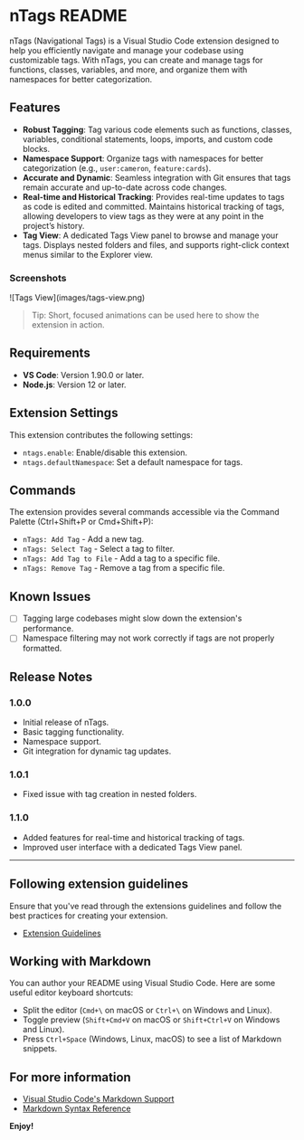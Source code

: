 # nTags README

nTags (Navigational Tags) is a Visual Studio Code extension designed to help you efficiently navigate and manage your codebase using customizable tags. With nTags, you can create and manage tags for functions, classes, variables, and more, and organize them with namespaces for better categorization.

## Features

- **Robust Tagging**: Tag various code elements such as functions, classes, variables, conditional statements, loops, imports, and custom code blocks.
- **Namespace Support**: Organize tags with namespaces for better categorization (e.g., `user:cameron`, `feature:cards`).
- **Accurate and Dynamic**: Seamless integration with Git ensures that tags remain accurate and up-to-date across code changes.
- **Real-time and Historical Tracking**: Provides real-time updates to tags as code is edited and committed. Maintains historical tracking of tags, allowing developers to view tags as they were at any point in the project’s history.
- **Tag View**: A dedicated Tags View panel to browse and manage your tags. Displays nested folders and files, and supports right-click context menus similar to the Explorer view.

### Screenshots

\!\[Tags View\]\(images/tags-view.png\)

> Tip: Short, focused animations can be used here to show the extension in action.

## Requirements

- **VS Code**: Version 1.90.0 or later.
- **Node.js**: Version 12 or later.

## Extension Settings

This extension contributes the following settings:

- `ntags.enable`: Enable/disable this extension.
- `ntags.defaultNamespace`: Set a default namespace for tags.

## Commands

The extension provides several commands accessible via the Command Palette (Ctrl+Shift+P or Cmd+Shift+P):

- `nTags: Add Tag` - Add a new tag.
- `nTags: Select Tag` - Select a tag to filter.
- `nTags: Add Tag to File` - Add a tag to a specific file.
- `nTags: Remove Tag` - Remove a tag from a specific file.

## Known Issues

- [ ] Tagging large codebases might slow down the extension's performance.
- [ ] Namespace filtering may not work correctly if tags are not properly formatted.

## Release Notes

### 1.0.0

- Initial release of nTags.
- Basic tagging functionality.
- Namespace support.
- Git integration for dynamic tag updates.

### 1.0.1

- Fixed issue with tag creation in nested folders.

### 1.1.0

- Added features for real-time and historical tracking of tags.
- Improved user interface with a dedicated Tags View panel.

---

## Following extension guidelines

Ensure that you've read through the extensions guidelines and follow the best practices for creating your extension.

* [Extension Guidelines](https://code.visualstudio.com/api/references/extension-guidelines)

## Working with Markdown

You can author your README using Visual Studio Code. Here are some useful editor keyboard shortcuts:

* Split the editor (`Cmd+\` on macOS or `Ctrl+\` on Windows and Linux).
* Toggle preview (`Shift+Cmd+V` on macOS or `Shift+Ctrl+V` on Windows and Linux).
* Press `Ctrl+Space` (Windows, Linux, macOS) to see a list of Markdown snippets.

## For more information

* [Visual Studio Code's Markdown Support](http://code.visualstudio.com/docs/languages/markdown)
* [Markdown Syntax Reference](https://help.github.com/articles/markdown-basics/)

**Enjoy!**

